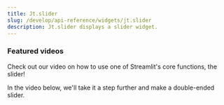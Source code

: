 ```yaml
---
title: Jt.slider
slug: /develop/api-reference/widgets/jt.slider
description: Jt.slider displays a slider widget.
---
```


<Autofunction function="Jt.slider" />

### Featured videos

Check out our video on how to use one of Streamlit's core functions, the slider!
<YouTube videoId="tzAdd-MuWPw" />

In the video below, we'll take it a step further and make a double-ended slider.
<YouTube videoId="sCvdt79asrE" />
